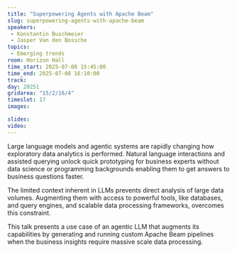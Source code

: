```yaml
---
title: "Superpowering Agents with Apache Beam"
slug: superpowering-agents-with-apache-beam
speakers:
 - Konstantin Buschmeier
 - Jasper Van den Bossche
topics:
 - Emerging trends
room: Horizon Hall
time_start: 2025-07-08 15:45:00
time_end: 2025-07-08 16:10:00
track: 
day: 20251
gridarea: "15/2/16/4"
timeslot: 17
images: 

slides:
video:
---
```


Large language models and agentic systems are rapidly changing how exploratory data analytics is performed.
Natural language interactions and assisted querying unlock quick prototyping for business experts without data science or programming backgrounds enabling them to get answers to business questions faster.

The limited context inherent in LLMs prevents direct analysis of large data volumes.
Augmenting them with access to powerful tools, like databases, and query engines, and scalable data processing frameworks, overcomes this constraint.

This talk presents a use case of an agentic LLM that augments its capabilities by generating and running custom Apache Beam pipelines when the business insights require massive scale data processing.